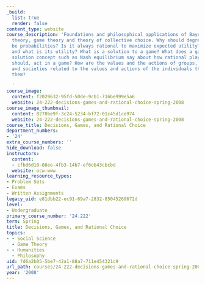 ```yaml
---
_build:
  list: true
  render: false
content_type: website
course_description: 'Foundations and philosophical applications of Bayesian decision
  theory, game theory and theory of collective choice. Why should degrees of belief
  be probabilities? Is it always rational to maximize expected utility? If so, why
  and what is its utility? What is a solution to a game? What does a game-theoretic
  solution concept such as Nash equilibrium say about how rational players will, or
  should, act in a game? How are the values and the actions of groups, institutions
  and societies related to the values and actions of the individuals that constitute
  them?

  '
course_image:
  content: f2029632-95fd-50de-9cb1-716be999e5a6
  website: 24-222-decisions-games-and-rational-choice-spring-2008
course_image_thumbnail:
  content: 8270be9f-3c24-5234-bf72-01c45d1ce974
  website: 24-222-decisions-games-and-rational-choice-spring-2008
course_title: Decisions, Games, and Rational Choice
department_numbers:
- '24'
extra_course_numbers: ''
hide_download: false
instructors:
  content:
  - cfbd6d10-08ee-4fb3-14b7-ef6eb43cbcbd
  website: ocw-www
learning_resource_types:
- Problem Sets
- Exams
- Written Assignments
legacy_uid: e81dbb22-ec91-69a7-2832-85045269672d
level:
- Undergraduate
primary_course_number: '24.222'
term: Spring
title: Decisions, Games, and Rational Choice
topics:
- - Social Science
  - Game Theory
- - Humanities
  - Philosophy
uid: fd6a2b05-5be7-42a1-88a7-711e454321c9
url_path: courses/24-222-decisions-games-and-rational-choice-spring-2008
year: '2008'
---
```


